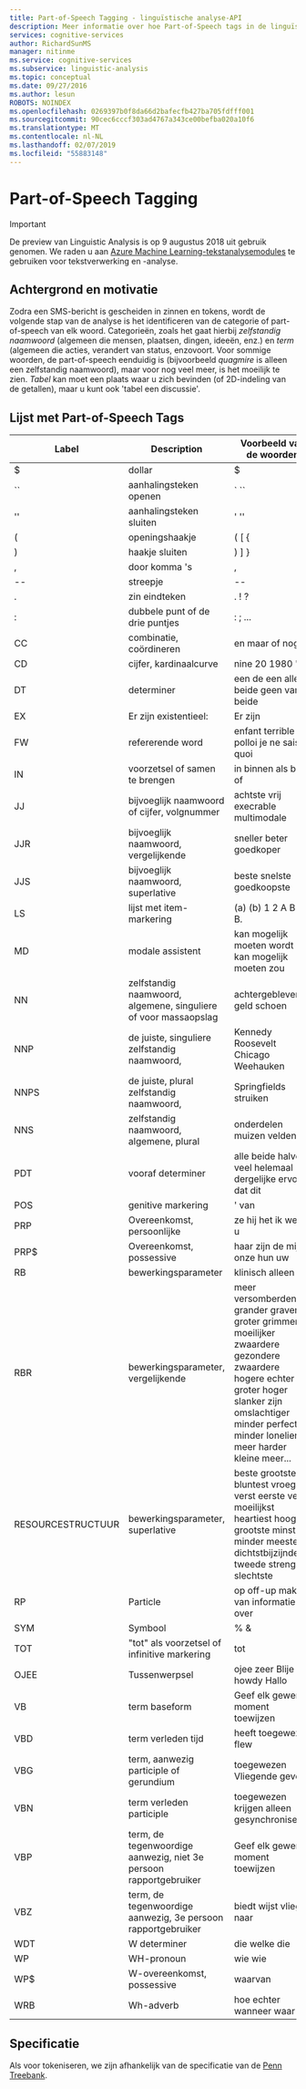 ```yaml
---
title: Part-of-Speech Tagging - linguïstische analyse-API
description: Meer informatie over hoe Part-of-Speech tags in de linguïstische analyse-API identificeert de categorie of spraak van elk woord uit tekst.
services: cognitive-services
author: RichardSunMS
manager: nitinme
ms.service: cognitive-services
ms.subservice: linguistic-analysis
ms.topic: conceptual
ms.date: 09/27/2016
ms.author: lesun
ROBOTS: NOINDEX
ms.openlocfilehash: 0269397b0f8da66d2bafecfb427ba705fdfff001
ms.sourcegitcommit: 90cec6cccf303ad4767a343ce00befba020a10f6
ms.translationtype: MT
ms.contentlocale: nl-NL
ms.lasthandoff: 02/07/2019
ms.locfileid: "55883148"
---
```

# <a name="part-of-speech-tagging"></a>Part-of-Speech Tagging

> [!IMPORTANT]
> De preview van Linguistic Analysis is op 9 augustus 2018 uit gebruik genomen. We raden u aan [Azure Machine Learning-tekstanalysemodules](https://docs.microsoft.com/azure/machine-learning/studio-module-reference/text-analytics) te gebruiken voor tekstverwerking en -analyse.

## <a name="background-and-motivation"></a>Achtergrond en motivatie

Zodra een SMS-bericht is gescheiden in zinnen en tokens, wordt de volgende stap van de analyse is het identificeren van de categorie of part-of-speech van elk woord.
Categorieën, zoals het gaat hierbij *zelfstandig naamwoord* (algemeen die mensen, plaatsen, dingen, ideeën, enz.) en *term* (algemeen die acties, verandert van status, enzovoort. Voor sommige woorden, de part-of-speech eenduidig is (bijvoorbeeld *quagmire* is alleen een zelfstandig naamwoord), maar voor nog veel meer, is het moeilijk te zien.
*Tabel* kan moet een plaats waar u zich bevinden (of 2D-indeling van de getallen), maar u kunt ook 'tabel een discussie'.

## <a name="list-of-part-of-speech-tags"></a>Lijst met Part-of-Speech Tags

| Label | Description | Voorbeeld van de woorden |
|-----|-------------|---------------|
| $ | dollar | $ |
| \`\` | aanhalingsteken openen | \` \`\` |
| '' | aanhalingsteken sluiten | ' '' |
| ( | openingshaakje | ( [ { |
| ) | haakje sluiten | ) ] } |
| ,  | door komma 's | ,  |
| -- | streepje | -- |
| . | zin eindteken | . ! ? |
| : | dubbele punt of de drie puntjes | : ; ... |
| CC | combinatie, coördineren | en maar of nog|
| CD | cijfer, kardinaalcurve | nine 20 1980 '96 |
| DT | determiner |een de een alle beide geen van beide|
| EX | Er zijn existentieel: | Er zijn |
| FW | refererende word | enfant terrible hoi polloi je ne sais quoi |
| IN | voorzetsel of samen te brengen| in binnen als bij of |
| JJ | bijvoeglijk naamwoord of cijfer, volgnummer | achtste vrij execrable multimodale |
| JJR | bijvoeglijk naamwoord, vergelijkende | sneller beter goedkoper |
| JJS | bijvoeglijk naamwoord, superlative | beste snelste goedkoopste |
| LS | lijst met item-markering | (a) (b) 1 2 A B A. B. |
| MD | modale assistent | kan mogelijk moeten wordt kan mogelijk moeten zou |
| NN | zelfstandig naamwoord, algemene, singuliere of voor massaopslag | achtergebleven geld schoen |
| NNP | de juiste, singuliere zelfstandig naamwoord, | Kennedy Roosevelt Chicago Weehauken |
| NNPS | de juiste, plural zelfstandig naamwoord, | Springfields struiken |
| NNS | zelfstandig naamwoord, algemene, plural | onderdelen muizen velden |
| PDT | vooraf determiner | alle beide halve veel helemaal dergelijke ervoor dat dit |
| POS | genitive markering | ' van |
| PRP | Overeenkomst, persoonlijke | ze hij het ik we ze u |
| PRP$ | Overeenkomst, possessive | haar zijn de mijn onze hun uw |
| RB | bewerkingsparameter | klinisch alleen |
| RBR | bewerkingsparameter, vergelijkende | meer versomberden grander graver groter grimmer moeilijker zwaardere gezondere zwaardere hogere echter groter hoger slanker zijn omslachtiger minder perfect minder lonelier meer harder kleine meer... |
| RESOURCESTRUCTUUR | bewerkingsparameter, superlative | beste grootste bluntest vroegste verst eerste verst moeilijkst heartiest hoogste grootste minst minder meeste dichtstbijzijnde tweede strengste slechtste |
| RP | Particle | op off-up maken van informatie over |
| SYM | Symbool | % & |
| TOT | "tot" als voorzetsel of infinitive markering | tot |
| OJEE | Tussenwerpsel | ojee zeer Blije howdy Hallo |
| VB | term baseform | Geef elk gewenst moment toewijzen |
| VBD | term verleden tijd | heeft toegewezen flew |
| VBG | term, aanwezig participle of gerundium | toegewezen Vliegende geven |
| VBN | term verleden participle | toegewezen krijgen alleen gesynchroniseerd |
| VBP | term, de tegenwoordige aanwezig, niet 3e persoon rapportgebruiker | Geef elk gewenst moment toewijzen |
| VBZ | term, de tegenwoordige aanwezig, 3e persoon rapportgebruiker | biedt wijst vliegt naar |
| WDT | W determiner | die welke die |
| WP | WH-pronoun | wie wie |
| WP$ | W-overeenkomst, possessive | waarvan |
| WRB | Wh-adverb | hoe echter wanneer waar |

## <a name="specification"></a>Specificatie

Als voor tokeniseren, we zijn afhankelijk van de specificatie van de [Penn Treebank](https://catalog.ldc.upenn.edu/LDC99T42).
